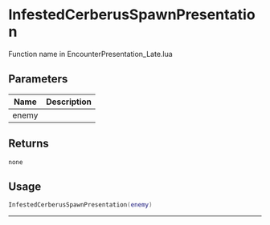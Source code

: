 # InfestedCerberusSpawnPresentation

Function name in EncounterPresentation_Late.lua

## Parameters

| Name  | Description |
| ----- | ----------- |
| enemy |             |

## Returns

`none`

## Usage

```lua
InfestedCerberusSpawnPresentation(enemy)
```

---
